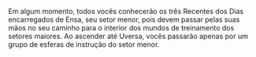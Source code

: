 ﻿Em algum momento, todos vocês conhecerão os três Recentes dos Dias encarregados de Ensa, seu setor menor, pois devem passar pelas suas mãos no seu caminho para o interior dos mundos de treinamento dos setores maiores. Ao ascender até Uversa, vocês passarão apenas por um grupo de esferas de instrução do setor menor.